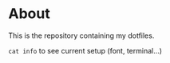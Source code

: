 About
=====
This is the repository containing my dotfiles.

`cat info` to see current setup (font, terminal...)

